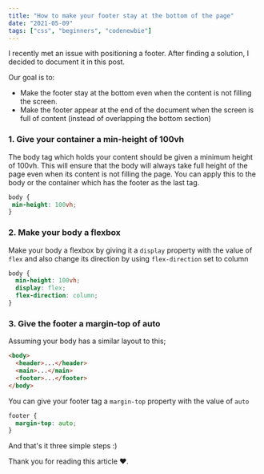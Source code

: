 ```yaml
---
title: "How to make your footer stay at the bottom of the page"
date: "2021-05-09"
tags: ["css", "beginners", "codenewbie"]
---
```


I recently met an issue with positioning a footer. After finding a solution, I decided to document it in this post.

Our goal is to:

- Make the footer stay at the bottom even when the content is not filling the screen.
- Make the footer appear at the end of the document when the screen is full of content (instead of overlapping the bottom section)

### 1. Give your container a min-height of 100vh

The body tag which holds your content should be given a minimum height of 100vh. This will ensure that the body will always take full height of the page even when its content is not filling the page. You can apply this to the body or the container which has the footer as the last tag.

```css
body {
 min-height: 100vh;
}
```

### 2. Make your body a flexbox

Make your body a flexbox by giving it a `display` property with the value of `flex` and also change its direction by using `flex-direction` set to column

```css
body {
  min-height: 100vh;
  display: flex;
  flex-direction: column;
}
```

### 3. Give the footer a margin-top of auto

Assuming your body has a similar layout to this;

```html
<body>
  <header>...</header>
  <main>...</main>
  <footer>...</footer>
</body>
```

You can give your footer tag a `margin-top` property with the value of `auto`

```css
footer {
  margin-top: auto;
}
```

And that's it three simple steps :)

Thank you for reading this article ♥️.
